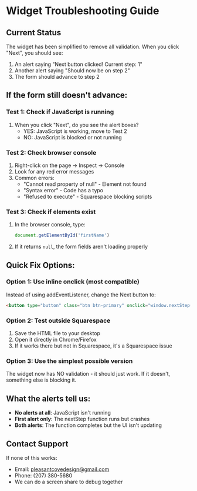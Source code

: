 # Widget Troubleshooting Guide

## Current Status
The widget has been simplified to remove all validation. When you click "Next", you should see:
1. An alert saying "Next button clicked! Current step: 1"
2. Another alert saying "Should now be on step 2"
3. The form should advance to step 2

## If the form still doesn't advance:

### Test 1: Check if JavaScript is running
1. When you click "Next", do you see the alert boxes?
   - YES: JavaScript is working, move to Test 2
   - NO: JavaScript is blocked or not running

### Test 2: Check browser console
1. Right-click on the page → Inspect → Console
2. Look for any red error messages
3. Common errors:
   - "Cannot read property of null" - Element not found
   - "Syntax error" - Code has a typo
   - "Refused to execute" - Squarespace blocking scripts

### Test 3: Check if elements exist
1. In the browser console, type:
   ```javascript
   document.getElementById('firstName')
   ```
2. If it returns `null`, the form fields aren't loading properly

## Quick Fix Options:

### Option 1: Use inline onclick (most compatible)
Instead of using addEventListener, change the Next button to:
```html
<button type="button" class="btn btn-primary" onclick="window.nextStep()">Next</button>
```

### Option 2: Test outside Squarespace
1. Save the HTML file to your desktop
2. Open it directly in Chrome/Firefox
3. If it works there but not in Squarespace, it's a Squarespace issue

### Option 3: Use the simplest possible version
The widget now has NO validation - it should just work. If it doesn't, something else is blocking it.

## What the alerts tell us:
- **No alerts at all**: JavaScript isn't running
- **First alert only**: The nextStep function runs but crashes
- **Both alerts**: The function completes but the UI isn't updating

## Contact Support
If none of this works:
- Email: pleasantcovedesign@gmail.com
- Phone: (207) 380-5680
- We can do a screen share to debug together 